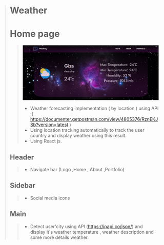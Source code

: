 > # Weather 
> # Home page #
>>  ![](src/img/ss.png)
>> - Weather forecasting implementation ( by location ) using API :( https://documenter.getpostman.com/view/4805376/RznEKJSb?version=latest )
>> - Using location tracking automatically to track the user country and display weather using this result.
>> - Using React js. 
> ## Header ##
>> - Navigate bar (Logo ,Home , About ,Portfolio)
> ## Sidebar ##
>> - Social media icons
> ## Main ##
>> - Detect user'city using API (https://ipapi.co/json/) and display it's weather temperature , weather description and some more details weather.
 >>
